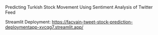 Predicting Turkish Stock Movement Using Sentiment Analysis of Twitter Feed

Streamlit Deployment:
https://facvain-tweet-stock-prediction-deploymentapp-xvcqg7.streamlit.app/
